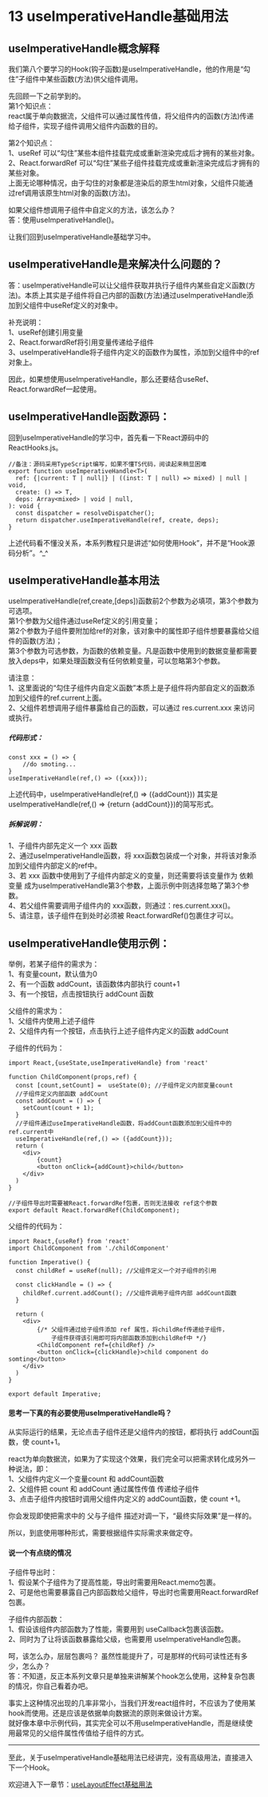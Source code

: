 # 13 useImperativeHandle基础用法

## useImperativeHandle概念解释
我们第八个要学习的Hook(钩子函数)是useImperativeHandle，他的作用是“勾住”子组件中某些函数(方法)供父组件调用。  

先回顾一下之前学到的。  
第1个知识点：  
react属于单向数据流，父组件可以通过属性传值，将父组件内的函数(方法)传递给子组件，实现子组件调用父组件内函数的目的。  

第2个知识点：    
1、useRef 可以“勾住”某些本组件挂载完成或重新渲染完成后才拥有的某些对象。  
2、React.forwardRef 可以“勾住”某些子组件挂载完成或重新渲染完成后才拥有的某些对象。  
上面无论哪种情况，由于勾住的对象都是渲染后的原生html对象，父组件只能通过ref调用该原生html对象的函数(方法)。

如果父组件想调用子组件中自定义的方法，该怎么办？  
答：使用useImperativeHandle()。

让我们回到useImperativeHandle基础学习中。


## useImperativeHandle是来解决什么问题的？
答：useImperativeHandle可以让父组件获取并执行子组件内某些自定义函数(方法)。本质上其实是子组件将自己内部的函数(方法)通过useImperativeHandle添加到父组件中useRef定义的对象中。  

补充说明：  
1、useRef创建引用变量  
2、React.forwardRef将引用变量传递给子组件  
3、useImperativeHandle将子组件内定义的函数作为属性，添加到父组件中的ref对象上。  

因此，如果想使用useImperativeHandle，那么还要结合useRef、React.forwardRef一起使用。   


## useImperativeHandle函数源码：  
回到useImperativeHandle的学习中，首先看一下React源码中的ReactHooks.js。  

    //备注：源码采用TypeScript编写，如果不懂TS代码，阅读起来稍显困难
    export function useImperativeHandle<T>(
      ref: {|current: T | null|} | ((inst: T | null) => mixed) | null | void,
      create: () => T,
      deps: Array<mixed> | void | null,
    ): void {
      const dispatcher = resolveDispatcher();
      return dispatcher.useImperativeHandle(ref, create, deps);
    }

上述代码看不懂没关系，本系列教程只是讲述“如何使用Hook”，并不是“Hook源码分析”。^_^  


## useImperativeHandle基本用法
useImperativeHandle(ref,create,[deps])函数前2个参数为必填项，第3个参数为可选项。  
第1个参数为父组件通过useRef定义的引用变量；  
第2个参数为子组件要附加给ref的对象，该对象中的属性即子组件想要暴露给父组件的函数(方法)；  
第3个参数为可选参数，为函数的依赖变量。凡是函数中使用到的数据变量都需要放入deps中，如果处理函数没有任何依赖变量，可以忽略第3个参数。

请注意：  
1、这里面说的“勾住子组件内自定义函数”本质上是子组件将内部自定义的函数添加到父组件的ref.current上面。  
2、父组件若想调用子组件暴露给自己的函数，可以通过 res.current.xxx 来访问或执行。  


##### 代码形式：  

    const xxx = () => {
        //do smoting...
    }
    useImperativeHandle(ref,() => ({xxx}));

上述代码中，useImperativeHandle(ref,() => ({addCount})) 其实是 useImperativeHandle(ref,() => {return {addCount}})的简写形式。  


##### 拆解说明：  

1、子组件内部先定义一个 xxx 函数  
2、通过useImperativeHandle函数，将 xxx函数包装成一个对象，并将该对象添加到父组件内部定义的ref中。  
3、若 xxx 函数中使用到了子组件内部定义的变量，则还需要将该变量作为 依赖变量 成为useImperativeHandle第3个参数，上面示例中则选择忽略了第3个参数。  
4、若父组件需要调用子组件内的 xxx函数，则通过：res.current.xxx()。  
5、请注意，该子组件在到处时必须被 React.forwardRef()包裹住才可以。  


## useImperativeHandle使用示例：  

举例，若某子组件的需求为：  
1、有变量count，默认值为0  
2、有一个函数 addCount，该函数体内部执行 count+1  
3、有一个按钮，点击按钮执行 addCount 函数

父组件的需求为：  
1、父组件内使用上述子组件  
2、父组件内有一个按钮，点击执行上述子组件内定义的函数 addCount

子组件的代码为：  

    import React,{useState,useImperativeHandle} from 'react'

    function ChildComponent(props,ref) {
      const [count,setCount] =  useState(0); //子组件定义内部变量count
      //子组件定义内部函数 addCount
      const addCount = () => {
        setCount(count + 1);
      }
      //子组件通过useImperativeHandle函数，将addCount函数添加到父组件中的ref.current中
      useImperativeHandle(ref,() => ({addCount}));
      return (
        <div>
            {count}
            <button onClick={addCount}>child</button>
        </div>
      )
    }

    //子组件导出时需要被React.forwardRef包裹，否则无法接收 ref这个参数
    export default React.forwardRef(ChildComponent);


父组件的代码为：  

    import React,{useRef} from 'react'
    import ChildComponent from './childComponent'

    function Imperative() {
      const childRef = useRef(null); //父组件定义一个对子组件的引用

      const clickHandle = () => {
        childRef.current.addCount(); //父组件调用子组件内部 addCount函数
      }

      return (
        <div>
            {/* 父组件通过给子组件添加 ref 属性，将childRef传递给子组件，
                子组件获得该引用即可将内部函数添加到childRef中 */}
            <ChildComponent ref={childRef} />
            <button onClick={clickHandle}>child component do somting</button>
        </div>
      )
    }

    export default Imperative;


#### 思考一下真的有必要使用useImperativeHandle吗？

从实际运行的结果，无论点击子组件还是父组件内的按钮，都将执行 addCount函数，使 count+1。  

react为单向数据流，如果为了实现这个效果，我们完全可以把需求转化成另外一种说法，即：  
1、父组件内定义一个变量count 和 addCount函数  
2、父组件把 count 和 addCount 通过属性传值 传递给子组件  
3、点击子组件内按钮时调用父组件内定义的 addCount函数，使 count +1。

你会发现即使把需求中的 父与子组件 描述对调一下，“最终实际效果”是一样的。  

所以，到底使用哪种形式，需要根据组件实际需求来做定夺。  


#### 说一个有点绕的情况
子组件导出时：  
1、假设某个子组件为了提高性能，导出时需要用React.memo包裹。  
2、可是他也需要暴露自己内部函数给父组件，导出时也需要用React.forwardRef包裹。  

子组件内部函数：  
1、假设该组件内部函数为了性能，需要用到 useCallback包裹该函数。  
2、同时为了让将该函数暴露给父级，也需要用 useImperativeHandle包裹。

呵，该怎么办，层层包裹吗？  虽然性能提升了，可是那样的代码可读性还有多少，怎么办？  
答：不知道，反正本系列文章只是单独来讲解某个hook怎么使用，这种复杂包裹的情况，你自己看着办吧。  

事实上这种情况出现的几率非常小，当我们开发react组件时，不应该为了使用某hook而使用。还是应该是依据单向数据流的原则来做设计方案。  
就好像本章中示例代码，其实完全可以不用useImperativeHandle，而是继续使用最常见的父组件属性传值给子组件的方式。   


---

至此，关于useImperativeHandle基础用法已经讲完，没有高级用法，直接进入下一个Hook。

欢迎进入下一章节：[useLayoutEffect基础用法](https://github.com/puxiao/react-hook-tutorial/blob/master/14%20useLayoutEffect%E5%9F%BA%E7%A1%80%E7%94%A8%E6%B3%95.md)
